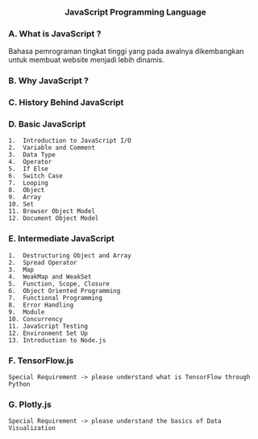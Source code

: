 <h3 align="center">JavaScript Programming Language</h3>

### A. What is JavaScript ?
Bahasa pemrograman tingkat tinggi yang pada awalnya dikembangkan untuk membuat website menjadi lebih dinamis.
### B. Why JavaScript ?
### C. History Behind JavaScript
### D. Basic JavaScript
    1.  Introduction to JavaScript I/O
    2.  Variable and Comment
    3.  Data Type
    4.  Operator
    5.  If Else
    6.  Switch Case
    7.  Looping
    8.  Object
    9.  Array
    10. Set
    11. Browser Object Model
    12. Document Object Model
    
### E. Intermediate JavaScript
    1.  Destructuring Object and Array
    2.  Spread Operator
    3.  Map
    4.  WeakMap and WeakSet
    5.  Function, Scope, Closure
    6.  Object Oriented Programming
    7.  Functional Programming
    8.  Error Handling
    9.  Module
    10. Concurrency
    11. JavaScript Testing
    12. Environment Set Up
    13. Introduction to Node.js
    
### F. TensorFlow.js
    Special Requirement -> please understand what is TensorFlow through Python

### G. Plotly.js
    Special Requirement -> please understand the basics of Data Visualization

